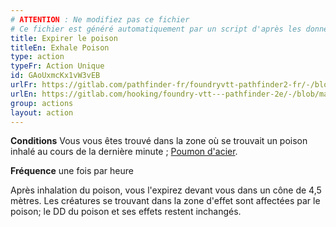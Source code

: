 ```yaml
---
# ATTENTION : Ne modifiez pas ce fichier
# Ce fichier est généré automatiquement par un script d'après les données du module Foundry VTT officiel et de sa traduction
title: Expirer le poison
titleEn: Exhale Poison
type: action
typeFr: Action Unique
id: GAoUxmcKx1vW3vEB
urlFr: https://gitlab.com/pathfinder-fr/foundryvtt-pathfinder2-fr/-/blob/master/data/actions/GAoUxmcKx1vW3vEB.htm
urlEn: https://gitlab.com/hooking/foundry-vtt---pathfinder-2e/-/blob/master/packs/data/actions.db/exhale-poison.json
group: actions
layout: action
---
```

**Conditions** Vous vous êtes trouvé dans la zone où se trouvait un poison inhalé au cours de la dernière minute ; [Poumon d'acier](/_feats/poumon-d-acier.md).

**Fréquence** une fois par heure

Après inhalation du poison, vous l'expirez devant vous dans un cône de 4,5 mètres. Les créatures se trouvant dans la zone d'effet sont affectées par le poison; le DD du poison et ses effets restent inchangés.



